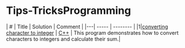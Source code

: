 # Tips-TricksProgramming

| # | Title | Solution | Comment |
|---| ----- | -------- | 
|1|[converting character to integer](https://nitishhsinghhh.medium.com/converting-ascii-characters-to-numeric-values-a-fundamental-technique-for-arithmetic-and-fdd1e8a320c) | [C++](./ASCII/performingASCIIcalculations.cpp) | This program demonstrates how to convert characters to integers and calculate their sum.|

